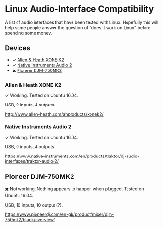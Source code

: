 # Linux Audio-Interface Compatibility

A list of audio interfaces that have been tested with Linux. Hopefully this
will help some people answer the question of "does it work on Linux" before
spending some money.


## Devices

- ✓ [Allen & Heath XONE:K2](#allen--heath-xonek2)
- ✓ [Native Instruments Audio 2](#native-instruments-audio-2)
- ✖️ [Pioneer DJM-750MK2](#pioneer-djm-750mk2)

### Allen & Heath XONE:K2

✓ Working. Tested on Ubuntu 16.04.

USB, 0 inputs, 4 outputs.

http://www.allen-heath.com/ahproducts/xonek2/

### Native Instruments Audio 2

✓ Working. Tested on Ubuntu 16.04.

USB, 0 inputs, 4 outputs.

https://www.native-instruments.com/en/products/traktor/dj-audio-interfaces/traktor-audio-2/

## Pioneer DJM-750MK2

✖️ Not working. Nothing appears to happen when plugged. Tested on Ubuntu 16.04.

USB, 10 inputs, 10 output (?).

https://www.pioneerdj.com/en-gb/product/mixer/djm-750mk2/black/overview/
